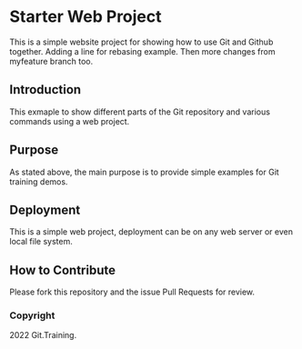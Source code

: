 # Starter Web Project

This is a simple website project for showing how to use Git and Github together. Adding a line for rebasing example.
Then more changes from myfeature branch too.

## Introduction

This exmaple to show different parts of the Git repository and various commands using a web project.

## Purpose

As stated above, the main purpose is to provide simple examples for Git training demos.

## Deployment

This is a simple web project, deployment can be on any web server or even local file system.

## How to Contribute

Please fork this repository and the issue Pull Requests for review.

### Copyright

2022 Git.Training.